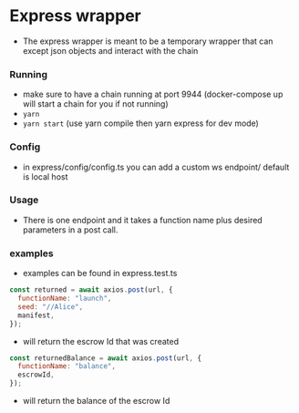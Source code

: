 # Express wrapper

- The express wrapper is meant to be a temporary wrapper that can except json objects and interact with the chain

### Running

- make sure to have a chain running at port 9944 (docker-compose up will start a chain for you if not running)
- `yarn`
- `yarn start` (use yarn compile then yarn express for dev mode)

### Config

- in express/config/config.ts you can add a custom ws endpoint/ default is local host

### Usage

- There is one endpoint and it takes a function name plus desired parameters in a post call.

### examples

- examples can be found in express.test.ts

```javascript
const returned = await axios.post(url, {
  functionName: "launch",
  seed: "//Alice",
  manifest,
});
```

- will return the escrow Id that was created

```javascript
const returnedBalance = await axios.post(url, {
  functionName: "balance",
  escrowId,
});
```

- will return the balance of the escrow Id

